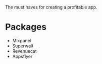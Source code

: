 The must haves for creating a profitable app. 

# Packages
- Mixpanel
- Superwall
- Revenuecat
- Appsflyer
